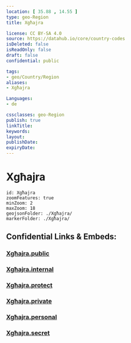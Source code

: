 ```yaml
---
location: [ 35.88 , 14.55 ] 
type: geo-Region
title: Xgħajra

license: CC BY-SA 4.0
source: https://datahub.io/core/country-codes
isDeleted: false
isReadOnly: false
draft: false
confidential: public

tags:
- geo/Country/Region
aliases:
- Xgħajra

Languages:
- de

cssclasses: geo-Region
publish: true
linkTitle: 
keywords: 
layout: 
publishDate: 
expiryDate: 
---
```


# Xgħajra

```leaflet
id: Xgħajra
zoomFeatures: true 
minZoom: 2 
maxZoom: 18
geojsonFolder: ./Xgħajra/
markerFolder: ./Xgħajra/
```


## Confidential Links & Embeds: 

### [Xgħajra.public](/_public/\Earth\Continent\Europe\Europe~South\Malta\Regions~Malta\Għawdex\counties~GħawdexXgħajra.public.md) 

### [Xgħajra.internal](/_internal/\Earth\Continent\Europe\Europe~South\Malta\Regions~Malta\Għawdex\counties~GħawdexXgħajra.internal.md) 

### [Xgħajra.protect](/_protect/\Earth\Continent\Europe\Europe~South\Malta\Regions~Malta\Għawdex\counties~GħawdexXgħajra.protect.md) 

### [Xgħajra.private](/_private/\Earth\Continent\Europe\Europe~South\Malta\Regions~Malta\Għawdex\counties~GħawdexXgħajra.private.md) 

### [Xgħajra.personal](/_personal/\Earth\Continent\Europe\Europe~South\Malta\Regions~Malta\Għawdex\counties~GħawdexXgħajra.personal.md) 

### [Xgħajra.secret](/_secret/\Earth\Continent\Europe\Europe~South\Malta\Regions~Malta\Għawdex\counties~GħawdexXgħajra.secret.md)

